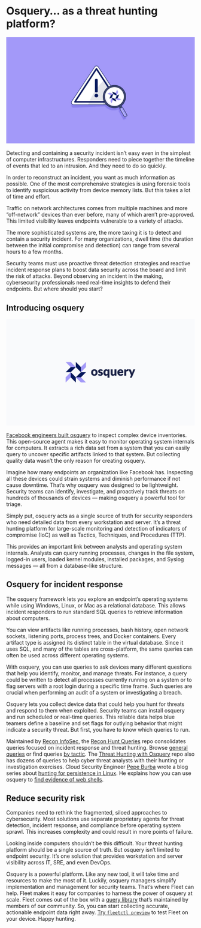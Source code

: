 # Osquery… as a threat hunting platform?

![osquery… as a threat hunting platform?](../website/assets/images/articles/osquery-for-threat-hunting-1600x900@2x.jpg)

Detecting and containing a security incident isn’t easy even in the simplest of computer infrastructures. Responders need to piece together the timeline of events that led to an intrusion. And they need to do so quickly.

In order to reconstruct an incident, you want as much information as possible. One of the most comprehensive strategies is using forensic tools to identify suspicious activity from device memory lists. But this takes a lot of time and effort.

Traffic on network architectures comes from multiple machines and more “off-network” devices than ever before, many of which aren’t pre-approved. This limited visibility leaves endpoints vulnerable to a variety of attacks.

The more sophisticated systems are, the more taxing it is to detect and contain a security incident. For many organizations, dwell time (the duration between the initial compromise and detection) can range from several hours to a few months.

Security teams must use proactive threat detection strategies and reactive incident response plans to boost data security across the board and limit the risk of attacks. Beyond observing an incident in the making, cybersecurity professionals need real-time insights to defend their endpoints. But where should you start?

## Introducing osquery

![osquery… as a threat hunting platform?](../website/assets/images/articles/osquery-for-threat-hunting-2-1600x900@2x.jpg)

[Facebook engineers built osquery](https://fleetdm.com/podcasts/the-future-of-device-management-ep1) to inspect complex device inventories. This open-source agent makes it easy to monitor operating system internals for computers. It extracts a rich data set from a system that you can easily query to uncover specific artifacts linked to that system. But collecting quality data wasn’t the only reason for creating osquery.

Imagine how many endpoints an organization like Facebook has. Inspecting all these devices could strain systems and diminish performance if not cause downtime. That’s why osquery was designed to be lightweight. Security teams can identify, investigate, and proactively track threats on hundreds of thousands of devices — making osquery a powerful tool for triage.

Simply put, osquery acts as a single source of truth for security responders who need detailed data from every workstation and server. It’s a threat hunting platform for large-scale monitoring and detection of indicators of compromise (IoC) as well as Tactics, Techniques, and Procedures (TTP).

This provides an important link between analysts and operating system internals. Analysts can query running processes, changes in the file system, logged-in users, loaded kernel modules, installed packages, and Syslog messages — all from a database-like structure.

## Osquery for incident response

The osquery framework lets you explore an endpoint’s operating systems while using Windows, Linux, or Mac as a relational database. This allows incident responders to run standard SQL queries to retrieve information about computers.

You can view artifacts like running processes, bash history, open network sockets, listening ports, process trees, and Docker containers. Every artifact type is assigned its distinct table in the virtual database. Since it uses SQL, and many of the tables are cross-platform, the same queries can often be used across different operating systems.

With osquery, you can use queries to ask devices many different questions that help you identify, monitor, and manage threats. For instance, a query could be written to detect all processes currently running on a system or to flag servers with a root login during a specific time frame. Such queries are crucial when performing an audit of a system or investigating a breach.

Osquery lets you collect device data that could help you hunt for threats and respond to them when exploited. Security teams can install osquery and run scheduled or real-time queries. This reliable data helps blue teamers define a baseline and set flags for outlying behavior that might indicate a security threat. But first, you have to know which queries to run.

Maintained by [Recon InfoSec](https://twitter.com/Recon_InfoSec), the [Recon Hunt Queries](https://rhq.reconinfosec.com/) repo consolidates queries focused on incident response and threat hunting. Browse [general queries](https://rhq.reconinfosec.com/general/file_enumeration/) or find queries [by tactic](https://rhq.reconinfosec.com/tactics/initial_access/). The [Threat Hunting with Osquery](https://github.com/Kirtar22/ThreatHunting_with_Osquery) repo also has dozens of queries to help cyber threat analysts with their hunting or investigation exercises. Cloud Security Engineer [Pepe Burba](https://twitter.com/__pberba__) wrote a blog series about [hunting for persistence in Linux](https://pberba.github.io/security/2021/11/22/linux-threat-hunting-for-persistence-sysmon-auditd-webshell/#overview-of-blog-series). He explains how you can use osquery to [find evidence of web shells](https://pberba.github.io/security/2021/11/22/linux-threat-hunting-for-persistence-sysmon-auditd-webshell/#17-hunting-for-web-shells-using-osquery).

## Reduce security risk

Companies need to rethink the fragmented, siloed approaches to cybersecurity. Most solutions use separate proprietary agents for threat detection, incident response, and compliance before operating system sprawl. This increases complexity and could result in more points of failure.

Looking inside computers shouldn’t be this difficult. Your threat hunting platform should be a single source of truth. But osquery isn’t limited to endpoint security. It’s one solution that provides workstation and server visibility across IT, SRE, and even DevOps.

Osquery is a powerful platform. Like any new tool, it will take time and resources to make the most of it. Luckily, osquery managers simplify implementation and management for security teams. That’s where Fleet can help. Fleet makes it easy for companies to harness the power of osquery at scale. Fleet comes out of the box with a [query library](https://fleetdm.com/queries) that’s maintained by members of our community. So, you can start collecting accurate, actionable endpoint data right away. [Try `fleetctl preview`](https://fleetdm.com/try-fleet/register) to test Fleet on your device. Happy hunting.

<meta name="category" value="security">
<meta name="authorFullName" value="Chris McGillicuddy">
<meta name="authorGitHubUsername" value="chris-mcgillicuddy">
<meta name="publishedOn" value="2022-09-16">
<meta name="articleTitle" value="Osquery… as a threat hunting platform?">
<meta name="articleImageUrl" value="../website/assets/images/articles/osquery-for-threat-hunting-1600x900@2x.jpg">
